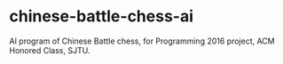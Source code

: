 # chinese-battle-chess-ai
AI program of Chinese Battle chess, for Programming 2016 project, ACM Honored Class, SJTU.
